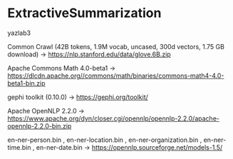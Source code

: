 # ExtractiveSummarization
yazlab3

Common Crawl (42B tokens, 1.9M vocab, uncased, 300d vectors, 1.75 GB download) -> https://nlp.stanford.edu/data/glove.6B.zip

Apache Commons Math 4.0-beta1 -> https://dlcdn.apache.org//commons/math/binaries/commons-math4-4.0-beta1-bin.zip

gephi toolkit (0.10.0) -> https://gephi.org/toolkit/

Apache OpenNLP 2.2.0 -> https://www.apache.org/dyn/closer.cgi/opennlp/opennlp-2.2.0/apache-opennlp-2.2.0-bin.zip

en-ner-person.bin , en-ner-location.bin , en-ner-organization.bin , en-ner-time.bin , en-ner-date.bin -> https://opennlp.sourceforge.net/models-1.5/
